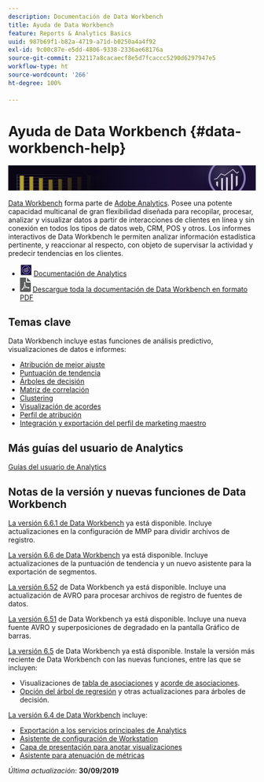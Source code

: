 ```yaml
---
description: Documentación de Data Workbench
title: Ayuda de Data Workbench
feature: Reports & Analytics Basics
uuid: 987b69f1-b82a-4719-a71d-b0250a4a4f92
exl-id: 9c00c87e-e5dd-4806-9338-2336ae68176a
source-git-commit: 232117a8cacaecf8e5d7fcaccc5290d6297947e5
workflow-type: ht
source-wordcount: '266'
ht-degree: 100%

---
```


# Ayuda de Data Workbench {#data-workbench-help}

![Banner](/help/home/assets/doc_banner_workbench.png)

[Data Workbench](http://www.adobe.com/es/solutions/digital-analytics/data-workbench.html) forma parte de [Adobe Analytics](http://www.adobe.com/es/solutions/digital-analytics.html). Posee una potente capacidad multicanal de gran flexibilidad diseñada para recopilar, procesar, analizar y visualizar datos a partir de interacciones de clientes en línea y sin conexión en todos los tipos de datos web, CRM, POS y otros. Los informes interactivos de Data Workbench le permiten analizar información estadística pertinente, y reaccionar al respecto, con objeto de supervisar la actividad y predecir tendencias en los clientes.

* ![icono de Analytics](assets/analytics-icon-24.png) [Documentación de Analytics ](https://experienceleague.adobe.com/docs/analytics/landing/home.html?lang=es)
* ![icono PDF](assets/pdf_icon.png) [Descargue toda la documentación de Data Workbench en formato PDF](/help/home/assets/data-workbench.pdf)

## Temas clave

Data Workbench incluye estas funciones de análisis predictivo, visualizaciones de datos e informes:

* [Atribución de mejor ajuste](/help/home/c-get-started/c-attribution-profiles/c-attrib-algorithmic/c-attrib-algorithmic.md)
* [Puntuación de tendencia](/help/home/c-get-started/c-analysis-vis/c-visitor-propensity/c-visitor-propensity.md)
* [Árboles de decisión](/help/home/c-get-started/c-analysis-vis/c-decision-trees/c-decision-trees.md)
* [Matriz de correlación](/help/home/c-get-started/c-analysis-vis/c-correlation-analysis/c-correlation-analysis.md)
* [Clustering](/help/home/c-get-started/c-analysis-vis/c-visitor-cluster/c-visitor-cluster.md)
* [Visualización de acordes](/help/home/c-get-started/c-analysis-vis/c-chord-visualization.md)
* [Perfil de atribución](/help/home/c-get-started/c-attribution-profiles/c-rules-attrib/c-rules-attrib.md)
* [Integración y exportación del perfil de marketing maestro](/help/home/c-get-started/c-exp-data-seg-exp/c-mmp-integration.md)

## Más guías del usuario de Analytics

[Guías del usuario de Analytics](https://experienceleague.adobe.com/docs/analytics/landing/home.html?lang=es)

## Notas de la versión y nuevas funciones de Data Workbench

[La versión 6.6.1 de Data Workbench](/help/home/c-release-notes-insight/c-6-6-1.md) ya está disponible. Incluye actualizaciones en la configuración de MMP para dividir archivos de registro.

[La versión 6.6 de Data Workbench](/help/home/c-release-notes-insight/c-6-6.md) ya está disponible. Incluye actualizaciones de la puntuación de tendencia y un nuevo asistente para la exportación de segmentos.

[La versión 6.52](/help/home/c-release-notes-insight/c-6-52.md) de Data Workbench ya está disponible. Incluye una actualización de AVRO para procesar archivos de registro de fuentes de datos.

[La versión 6.51](/help/home/c-release-notes-insight/c-6-51.md) de Data Workbench ya está disponible. Incluye una nueva fuente AVRO y superposiciones de degradado en la pantalla Gráfico de barras.

[La versión 6.5](/help/home/c-release-notes-insight/c-6-5.md) de Data Workbench ya está disponible. Instale la versión más reciente de Data Workbench con las nuevas funciones, entre las que se incluyen:

* Visualizaciones de [tabla de asociaciones](/help/home/c-get-started/c-analysis-vis/associations-visualization.md) y [acorde de asociaciones](/help/home/c-get-started/c-analysis-vis/associations-chord.md).
* [Opción del árbol de regresión](/help/home/c-get-started/c-analysis-vis/c-decision-trees/c-decision-trees-regression.md) y otras actualizaciones para árboles de decisión.

[La versión 6.4 de Data Workbench](/help/home/c-release-notes-insight/c-6-4/c-6-4.md) incluye:

* [Exportación a los servicios principales de Analytics](/help/home/c-release-notes-insight/c-6-4/dwb-crs-integration.md)
* [Asistente de configuración de Workstation](/help/home/c-install-insight/install-setup/dwb-client-installer.md)
* [Capa de presentación para anotar visualizaciones](/help/home/c-get-started/c-vis/c-present-layer.md)
* [Asistente para atenuación de métricas](/help/home/c-get-started/c-vis/dwb-create-metricdim/dwb-create-metricdim.md)

*Última actualización*: **30/09/2019**
